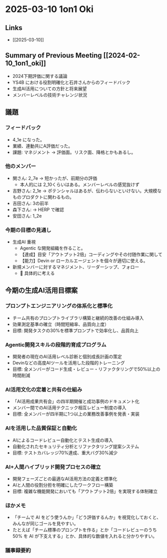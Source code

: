 # 2025-03-10 1on1 Oki

## Links

- [[2025-03-10]]

## Summary of Previous Meeting [[2024-02-10_1on1_oki]]

- 2024下期評価に関する議論
- YS4B における役割明確化と石井さんからのフィードバック
- 生成AI活用についての方針と将来展望
- メンバーレベルの技術チャレンジ状況

## 議題

### フィードバック

- 4_1e になった。
- 業績、連動共にA評価だった。
- 課題: マネジメント -> 評価面。リスク面、降格とかもあるし。

### 他のメンバー

- 関さん: 2_7e -> 短かったが、前期分の評価
  - 本人的には 2_10くらいはある。メンバーレベルの感覚抜けず
- 吉野さん: 2_1e -> ポテンシャルはあるが、伝わらないといけない。大規模なものプロダクトに関わるもの。
- 吉田さん: 3の前半
- 森下さん: -> HERP で確認
- 安田さん: 1_2e

### 今期の目標の見通し

- 生成AI 重視
  - Agentic な開発組織を作ること。
  - 【達成】目安「アウトプット2倍」コーディングやその付随作業に関して
  - 【能力】Devin or ローカルエージェントを個々が適切に使える。
- 新規メンバーに対するマネジメント、リーダーシップ、フォロー
  - 🔶 具体的に考える

## 今期の生成AI活用目標案

### プロンプトエンジニアリングの体系化と標準化

- チーム共有のプロンプトライブラリ構築と継続的改善の仕組み導入
- 効果測定基準の確立（時間短縮率、品質向上度）
- 目標: 開発タスクの30%を標準プロンプトで効率化し、品質向上

### Agentic開発スキルの段階的育成プログラム

- 開発者の現在のAI活用レベル診断と個別成長計画の策定
- Devinなどの高度AIツールを活用した段階的トレーニング
- 目標: 全メンバーがコード生成・レビュー・リファクタリングで50%以上の時間削減

### AI活用文化の定着と共有の仕組み

- 「AI活用成果共有会」の四半期開催と成功事例のドキュメント化
- メンバー間でのAI活用テクニック相互レビュー制度の導入
- 目標: 全メンバーが四半期に1つ以上の業務改善事例を発表・実装

### AIを活用した品質保証と自動化

- AIによるコードレビュー自動化とテスト生成の導入
- 自動化されたセキュリティ分析とリファクタリング提案システム
- 目標: テストカバレッジ70%達成、重大バグ30%減少

### AI+人間ハイブリッド開発プロセスの確立

- 開発フェーズごとの最適なAI活用方法の定義と標準化
- AIと人間の役割分担を明確にしたワークフロー構築
- 目標: 複雑な機能開発においても「アウトプット2倍」を実現する体制確立

### ほかメモ

- 「チームで AI をどう使うんか」「どう評価するんか」を視覚化しておくと、みんなが同じゴールを見やすい。
- たとえば「チーム標準のプロンプトを作る」とか「コードレビューのうち 50% を AI が下支えする」とか、具体的な数値を入れると分かりやすい。

### 議事録要約

